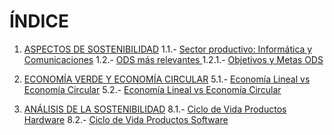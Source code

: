 # ÍNDICE

1. [ASPECTOS DE SOSTENIBILIDAD](./1_capitulo1_ra3_pisa3_C_Carrero/1_aspectos_sostenibilidad_carrero.md)
   1.1.- [Sector productivo: Informática y Comunicaciones](./1_capitulo1_ra3_pisa3_C_Carrero/1.1_sector_productivo_carrero.md)
   1.2.- [ODS más relevantes ](./1_capitulo1_ra3_pisa3_C_Carrero/1.2_ods_relevantes_carrero.md)
   1.2.1.- [Objetivos y Metas ODS](./1_capitulo1_ra3_pisa3_C_Carrero/1.2.1_objetivos_metas_carrero.md)

2. [ECONOMÍA VERDE Y ECONOMÍA CIRCULAR](./5_capitulo5_ra3_pisa3_C_Carrero/5_economia_verde_circular_carrero.md)
   5.1.- [Economía Lineal vs Economía Circular](./5_capitulo5_ra3_pisa3_C_Carrero/5.1_economia_lineal_vs_circular_carrero.md)
   5.2.- [Economía Lineal vs Economía Circular](./5_capitulo5_ra3_pisa3_C_Carrero/5.2_economia_verde_y_azul_carrero.md)

3. [ANÁLISIS DE LA SOSTENIBILIDAD](./8_capitulo8_ra3_pisa3_C_Carrero/8_analisis_sostenibilidad_carrero.md)
   8.1.- [Ciclo de Vida Productos Hardware](./8_capitulo8_ra3_pisa3_C_Carrero/8.1_ciclo_vida_hardware_carrero.md)
   8.2.- [Ciclo de Vida Productos Software](./8_capitulo8_ra3_pisa3_C_Carrero/8.2_ciclo_vida_software_carrero.md)
